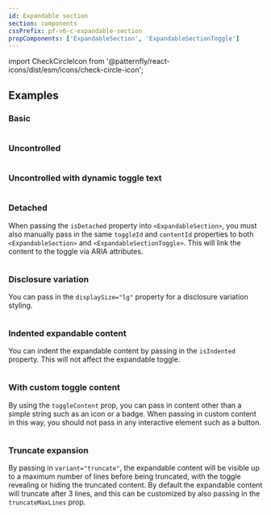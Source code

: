 ```yaml
---
id: Expandable section
section: components
cssPrefix: pf-v6-c-expandable-section
propComponents: ['ExpandableSection', 'ExpandableSectionToggle']
---
```


import CheckCircleIcon from '@patternfly/react-icons/dist/esm/icons/check-circle-icon';

## Examples

### Basic

```ts file="ExpandableSectionBasic.tsx"

```

### Uncontrolled

```ts file="ExpandableSectionUncontrolled.tsx"

```

### Uncontrolled with dynamic toggle text

```ts file="ExpandableSectionUncontrolledDynamicToggleText.tsx"

```

### Detached

When passing the `isDetached` property into `<ExpandableSection>`, you must also manually pass in the same `toggleId` and `contentId` properties to both `<ExpandableSection>` and `<ExpandableSectionToggle>`. This will link the content to the toggle via ARIA attributes.

```ts file="ExpandableSectionDetached.tsx"

```

### Disclosure variation

You can pass in the `displaySize="lg"` property for a disclosure variation styling.

```ts file="ExpandableSectionDisclosure.tsx"

```

### Indented expandable content

You can indent the expandable content by passing in the `isIndented` property. This will not affect the expandable toggle.

```ts file="ExpandableSectionIndented.tsx"

```

### With custom toggle content

By using the `toggleContent` prop, you can pass in content other than a simple string such as an icon or a badge. When passing in custom content in this way, you should not pass in any interactive element such as a button.

```ts file="ExpandableSectionCustomToggle.tsx"

```

### Truncate expansion

By passing in `variant="truncate"`, the expandable content will be visible up to a maximum number of lines before being truncated, with the toggle revealing or hiding the truncated content. By default the expandable content will truncate after 3 lines, and this can be customized by also passing in the `truncateMaxLines` prop.

```ts file="ExpandableSectionTruncateExpansion.tsx"

```
